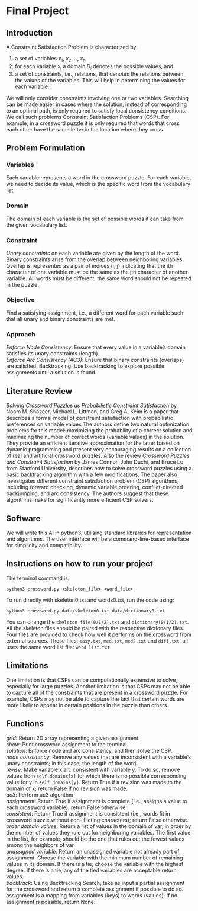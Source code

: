 # Final Project

## Introduction
A Constraint Satisfaction Problem is characterized by:
1. a set of variables $x_1$, $x_2$, .., $x_n$
2. for each variable $x_i$ a domain $D_i$ denotes the possible values, and
3. a set of constraints, i.e., relations, that denotes the relations between the values of the variables. This will help in determining the values for each variable.

We will only consider constraints involving one or two variables. Searching can be made easier in cases where the solution, instead of corresponding to an optimal path, is only required to satisfy local consistency conditions. We call such problems Constraint Satisfaction Problems (CSP). For example, in a crossword puzzle it is only required that words that cross each other have the same letter in the location where they cross.

## Problem Formulation
### Variables
Each variable represents a word in the crossword puzzle. For each variable, we need to decide its value, which is the specific word from the vocabulary list.
### Domain
The domain of each variable is the set of possible words it can take from the given vocabulary list. 
### Constraint
_Unary constraints_ on each variable are given by the length of the word.
Binary constraints arise from the overlap between neighboring variables. Overlap is represented as a pair of indices (i, j) indicating that the ith character of one variable must be the same as the jth character of another variable. All words must be different; the same word should not be repeated in the puzzle.
### Objective
Find a satisfying assignment, i.e., a different word for each variable such that all unary and binary constraints are met.

### Approach
_Enforce Node Consistency_: Ensure that every value in a variable’s domain satisfies its unary constraints (length). <br>
_Enforce Arc Consistency (AC3)_: Ensure that binary constraints (overlaps) are satisfied. Backtracking: Use backtracking to explore possible assignments until a solution is found.

## Literature Review
_Solving Crossword Puzzles as Probabilistic Constraint Satisfaction_ by Noam M. Shazeer, Michael L. Littman, and Greg A. Keim is a paper that describes a formal model of constraint satisfaction with probabilistic preferences on variable values The authors define two natural optimization problems for this model: maximizing the probability of a correct solution and maximizing the number of correct words (variable values) in the solution. They provide an efficient iterative approximation for the latter based on dynamic programming and present very encouraging results on a collection of real and artificial crossword puzzles. Also the review _Crossword Puzzles and Constraint Satisfaction_ by James Connor, John Duchi, and Bruce Lo from Stanford University, describes how to solve crossword puzzles using a basic backtracking algorithm with a few modifications. The paper also investigates different constraint satisfaction problem (CSP) algorithms, including forward checking, dynamic variable ordering, conflict-directed backjumping, and arc consistency. The authors suggest that these algorithms make for significantly more efficient CSP solvers.

## Software
We will write this AI in python3, utilising standard libraries for representation and algorithms. The user interface will be a command-line-based interface for simplicity and compatibility.

## Instructions on how to run your project
The terminal command is:
```
python3 crossword.py <skeleton_file> <word_file>
```
To run directly with skeleton0.txt and words0.txt, run the code using:
```
python3 crossword.py data/skeleton0.txt data/dictionary0.txt
```
You can change the `skeleton file(0/1/2).txt` and `dictionary(0/1/2).txt`. All the skeleton files should be paired with the respective dictionary files.
Four files are provided to check how well it performs on the crossword from external sources. These files: `easy.txt`, `med.txt`, `med2.txt` and `diff.txt`, all uses the same word list file: `word list.txt`.

## Limitations
One limitation is that CSPs can be computationally expensive to solve, especially for large puzzles. Another limitation is that CSPs may not be able to capture all of the constraints that are present in a crossword puzzle. For example, CSPs may not be able to capture the fact that certain words are more likely to appear in certain positions in the puzzle than others.

## Functions
_grid_: Return 2D array representing a given assignment. <br>
_show_: Print crossword assignment to the terminal. <br>
_solution_: Enforce node and arc consistency, and then solve the CSP. <br>
_node consistency_: Remove any values that are inconsistent with a variable’s unary constraints; in this case, the length of the word. <br>
_revise_: Make variable x arc consistent with variable y. To do so, remove values from `self.domains[x]` for which there is no possible corresponding value for y in `self.domains[y]`. Return True if a revision was made to the domain of x; return False if no revision was made. <br>
_ac3_: Perform ac3 algorithm <br>
_assignment_: Return True if assignment is complete (i.e., assigns a value to each crossword variable); return False otherwise. <br>
_consistent_: Return True if assignment is consistent (i.e., words fit in crossword puzzle without con- flicting characters); return False otherwise. <br>
_order domain values_: Return a list of values in the domain of var, in order by the number of values they rule out for neighboring variables. The first value in the list, for example, should be the one that rules out the fewest values among the neighbors of var. <br>
_unassigned variable_: Return an unassigned variable not already part of assignment. Choose the variable with the minimum number of remaining values in its domain. If there is a tie, choose the variable with the highest degree. If there is a tie, any of the tied variables are acceptable return values. <br>
_backtrack_: Using Backtracking Search, take as input a partial assignment for the crossword and return a complete assignment if possible to do so. assignment is a mapping from variables (keys) to words (values). If no assignment is possible, return None.


